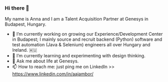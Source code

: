 ### Hi there 👋
My name is Anna and I am a Talent Acquisition Partner at Genesys in Budapest, Hungary.

- 🔭 I’m currently working on growing our Experience/Development Center in Budapest; I mainly source and recruit backend (Python) software and test automation (Java & Selenium) engineers all over Hungary and Ireland. 🇭🇺
- 🌱 I’m currently learning and experimenting with design thinking.
- 💬 Ask me about life at Genesys.
- 📫 How to reach me: just ping me on LinkedIn >> https://www.linkedin.com/in/aajambor/
